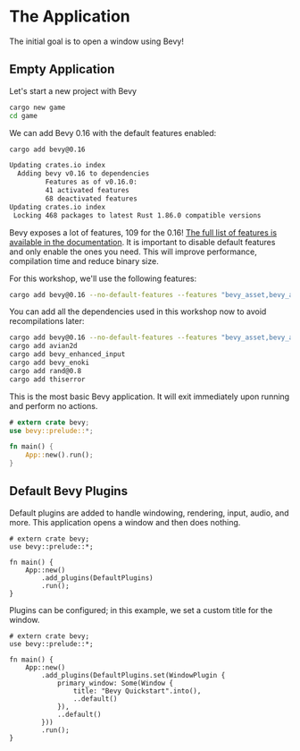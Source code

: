 # The Application

The initial goal is to open a window using Bevy!

## Empty Application

Let's start a new project with Bevy

```sh
cargo new game
cd game
```

We can add Bevy 0.16 with the default features enabled:

```sh
cargo add bevy@0.16

Updating crates.io index
  Adding bevy v0.16 to dependencies
         Features as of v0.16.0:
         41 activated features
         68 deactivated features
Updating crates.io index
 Locking 468 packages to latest Rust 1.86.0 compatible versions
```

Bevy exposes a lot of features, 109 for the 0.16! [The full list of features is available in the documentation](https://docs.rs/bevy/0.16.0/bevy/#cargo-features). It is important to disable default features and only enable the ones you need. This will improve performance, compilation time and reduce binary size.

For this workshop, we'll use the following features:

```sh
cargo add bevy@0.16 --no-default-features --features "bevy_asset,bevy_audio,bevy_core_pipeline,bevy_render,bevy_sprite,bevy_state,bevy_text,bevy_ui,bevy_winit,default_font,multi_threaded,bevy_gizmos,wav,png,x11,wayland,webgl2"
```

<div class="warning">

You can add all the dependencies used in this workshop now to avoid recompilations later:

```sh
cargo add bevy@0.16 --no-default-features --features "bevy_asset,bevy_audio,bevy_core_pipeline,bevy_render,bevy_sprite,bevy_state,bevy_text,bevy_ui,bevy_winit,default_font,multi_threaded,bevy_gizmos,wav,png,x11,wayland,webgl2"
cargo add avian2d
cargo add bevy_enhanced_input
cargo add bevy_enoki
cargo add rand@0.8
cargo add thiserror
```

</div>

This is the most basic Bevy application. It will exit immediately upon running and perform no actions.

```rust
# extern crate bevy;
use bevy::prelude::*;

fn main() {
    App::new().run();
}
```

## Default Bevy Plugins

Default plugins are added to handle windowing, rendering, input, audio, and more. This application opens a window and then does nothing.

```rust,no_run
# extern crate bevy;
use bevy::prelude::*;

fn main() {
    App::new()
        .add_plugins(DefaultPlugins)
        .run();
}
```

Plugins can be configured; in this example, we set a custom title for the window.

```rust,no_run
# extern crate bevy;
use bevy::prelude::*;

fn main() {
    App::new()
        .add_plugins(DefaultPlugins.set(WindowPlugin {
            primary_window: Some(Window {
                title: "Bevy Quickstart".into(),
                ..default()
            }),
            ..default()
        }))
        .run();
}
```
